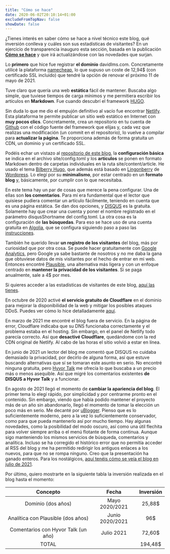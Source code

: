 ```yaml
---
title: "Cómo se hace"
date: 2020-06-02T20:10:14+01:00
excludeFromTopNav: false
showDate: false
---
```


¿Tienes interés en saber cómo se hace a nivel técnico este blog, qué inversión conlleva y cuáles son sus estadísticas de visitantes? En un ejercicio de transparencia inauguro esta sección, basada en la publicación [**Cómo se hace**](https://davidlms.com/article/c%C3%B3mo-se-hace-un-blog-a-coste-0/) y que irá actualizándose con las novedades que surjan.

Lo **primero** que hice fue registrar **el dominio** davidlms.com. Concretamente utilicé la plataforma [namecheap](https://www.namecheap.com), lo que supuso un coste de 12,94$ (con certificado SSL incluido) que tendré la opción de renovar el próximo 11 de mayo de 2021.

Tuve claro que quería una web **estática** fácil de mantener. Buscaba algo simple, que tuviese tiempos de carga mínimos y me permitiera escribir los artículos en **Markdown**. Fue cuando descubrí el framework [HUGO](https://gohugo.io/).

Sin duda lo que me dio el empujón definitivo al vacío fue encontrar [Netlify](https://www.netlify.com/). Esta plataforma te permite publicar un sitio web estático en Internet con **muy pocos clics**. Concretamente, crea un repositorio en tu cuenta de [Github](https://github.com/) con el código fuente del framework que elijas y, cada vez que realizas una modificación (un commit en el repositorio), lo vuelve a compilar para **actualizar la página**. Te proporciona además de forma gratuita un CDN, un dominio y un certificado SSL.

Podéis echar un vistazo al [repositorio de este blog](https://github.com/DavidLMS/davidlms.com),  la **configuración básica** se indica en el archivo site/config.toml y los **artículos** se ponen en formato Markdown dentro de carpetas individuales en la ruta site/content/article. He usado el tema [Bilberry Hugo](https://themes.gohugo.io/bilberry-hugo-theme/), que además está basado en [Lingonberry](https://www.andersnoren.se/teman/lingonberry-wordpress-theme/) de [Wordpress](https://wordpress.org/). Lo elegí por su **minimalismo**, por estar centrado en un **formato blog** y, básicamente, por cumplir con lo que necesitaba.

En este tema hay un par de cosas que merece la pena configurar. Una de ellas son **los comentarios**. Para mí era fundamental que el lector que quisiese pudiera comentar un artículo fácilmente, teniendo en cuenta que es una página estática. Se dan dos opciones, y [DISQUS](https://disqus.com/) es la gratuita. Solamente hay que crear una cuenta y poner el nombre registrado en el parámetro disqusShortname del config.toml. La otra cosa es la configuración de **las búsquedas**. Para eso se hace uso de una cuenta gratuita en [Algolia](https://www.algolia.com), que se configura siguiendo paso a paso las [instrucciones](https://themes.gohugo.io/bilberry-hugo-theme/#Algolia-Search).

También he querido llevar **un registro de los visitantes** del blog, más por curiosidad que por otra cosa. Se puede hacer gratuitamente con [Google Analytics](https://analytics.google.com/analytics/web/), pero Google ya sabe bastante de nosotros y no me daba la gana que obtuviese datos de mis visitantes por el hecho de entrar en mi web. Entonces encontré [Plausible](https://plausible.io), una alternativa más ligera y con un enfoque centrado en **mantener la privacidad de los visitantes**. Si se paga anualmente, sale a 4$ por mes.

Si quieres acceder a las estadísticas de visitantes de este blog, [aquí las tienes](https://plausible.io/davidlms.com).

En octubre de 2020 activé **el servicio gratuito de Cloudflare** en el dominio para mejorar la disponibilidad de la web y mitigar los posibles ataques DDoS. Puedes ver cómo lo hice detalladamente [aquí](https://davidlms.com/article/cloudflare-y-su-servicio-gratuito-parar-mejorar-la-disponibilidad-de-tu-web/).

En marzo de 2021 me encontré el blog fuera de servicio. En la página de error, Cloudflare indicaba que su DNS funcionaba correctamente y el problema estaba en el hosting. Sin embargo, en el panel de Netlify todo parecía correcto. Así que **desactivé Cloudflare**, quedándome con la red CDN original de Netlify. Al cabo de las horas el sitio volvió a estar en línea.

En junio de 2021 un lector del blog me comentó que DISQUS no cuidaba demasiado la privacidad, por decirlo de alguna forma, así que estuve buscando alternativas que sí se tomaran este asunto en serio. No encontré ninguna gratuita, pero [Hyvor Talk](https://talk.hyvor.com/) me ofrecía lo que buscaba a un precio más o menos asequible. Así que migré los comentarios existentes **de DISQUS a Hyvor Talk** y a funcionar.

En agosto de 2021 llegó el momento de **cambiar la apariencia del blog**. El primer tema lo elegí rápido, por simplicidad y por centrarme pronto en el contenido. Sin embargo, viendo que había podido mantener el proyecto más de un año sin abandonarlo, llegó el momento de tomar la elección un poco más en serio. Me decanté por [uBlogger](https://themes.gohugo.io/themes/ublogger/). Pienso que es lo suficientemente moderno, pero a la vez lo suficientemente conservador, como para que pueda mantenerlo así por mucho tiempo. Hay algunas novedades, como la posibilidad del modo oscuro, así como una útil flechita para volver siempre arriba o el menú flotante de forma continua. Aunque sigo manteniendo los mismos servicios de búsqueda, comentarios y analítica. Incluso se ha corregido el histórico error que no permitía acceder al RSS del blog y me ha permitido redirigir los antiguos enlaces a los nuevos, para que no se rompa ninguno. Creo que la presentación ha ganado enteros. Para los nostálgicos, [aquí tenéis cómo se veía el blog en julio de 2021](/old2020.html).

Por último, quiero mostrarte en la siguiente tabla la inversión realizada en el blog hasta el momento:

| Concepto | Fecha | Inversión |
|:------:|:------:|:------:|
|   Dominio (dos años)   |   Mayo 2020/2021   |   25,88$ |
|   Analítica con Plausible (dos años)   |   Junio 2020/2021   |   96$ |
|   Comentarios con Hyvor Talk (un año)   |   Julio 2021   |   72,60$ |
|   TOTAL  | | 194,48$ |
